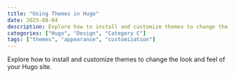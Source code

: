 ```yaml
---
title: "Using Themes in Hugo"
date: 2025-08-04
description: Explore how to install and customize themes to change the look and feel of your Hugo site.
categories: ["Hugo", "Design", "Category C"]
tags: ["themes", "appearance", "customization"]
---
```


Explore how to install and customize themes to change the look and feel of your Hugo site.